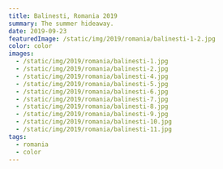 ```yaml
---
title: Balinesti, Romania 2019
summary: The summer hideaway.
date: 2019-09-23
featuredImage: /static/img/2019/romania/balinesti-1-2.jpg
color: color
images:
  - /static/img/2019/romania/balinesti-1.jpg
  - /static/img/2019/romania/balinesti-2.jpg
  - /static/img/2019/romania/balinesti-4.jpg
  - /static/img/2019/romania/balinesti-5.jpg
  - /static/img/2019/romania/balinesti-6.jpg
  - /static/img/2019/romania/balinesti-7.jpg
  - /static/img/2019/romania/balinesti-8.jpg
  - /static/img/2019/romania/balinesti-9.jpg
  - /static/img/2019/romania/balinesti-10.jpg
  - /static/img/2019/romania/balinesti-11.jpg
tags:
  - romania
  - color
---
```

